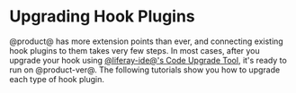 # Upgrading Hook Plugins [](id=upgrading-hook-plugins)

@product@ has more extension points than ever, and connecting existing hook
plugins to them takes very few steps. In most cases, after you upgrade your
hook using
[@liferay-ide@'s Code Upgrade Tool](/develop/tutorials/-/knowledge_base/7-0/adapting-to-liferay-7s-api-with-the-code-upgrade-tool),
it's ready to run on @product-ver@. The following tutorials show you how to
upgrade each type of hook plugin. 
